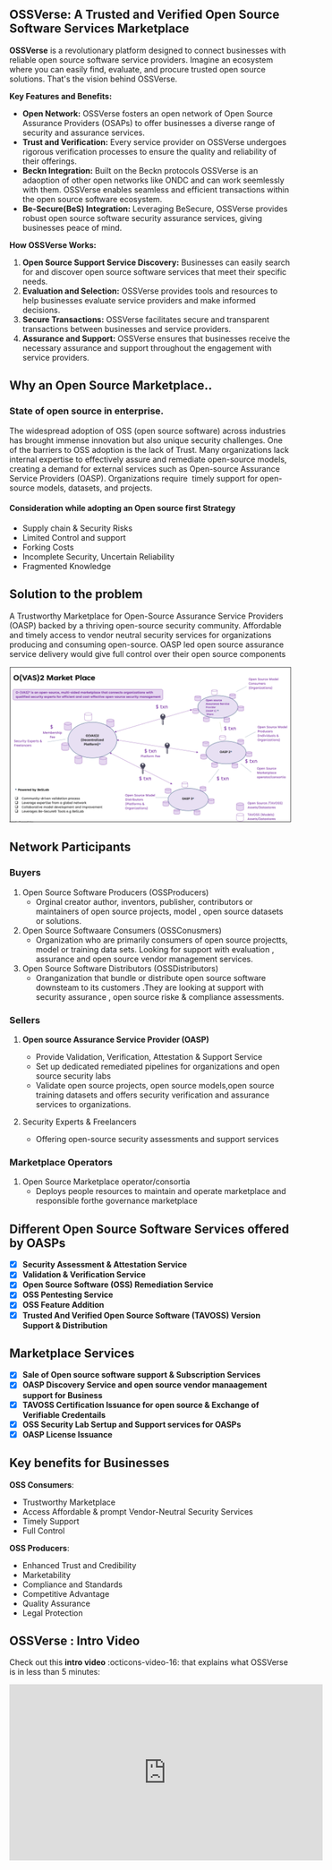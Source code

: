 ## OSSVerse: A Trusted and Verified Open Source Software Services Marketplace

**OSSVerse** is a revolutionary platform designed to connect businesses with reliable open source software service providers. Imagine an ecosystem where you can easily find, evaluate, and procure trusted open source solutions. That's the vision behind OSSVerse.

**Key Features and Benefits:**

* **Open Network:** OSSVerse fosters an open network of Open Source Assurance Providers (OSAPs) to offer businesses a diverse range of security and assurance services.
* **Trust and Verification:** Every service provider on OSSVerse undergoes rigorous verification processes to ensure the quality and reliability of their offerings.
* **Beckn Integration:** Built on the Beckn protocols OSSVerse is an adaoption of other open networks like ONDC and can work seemlessly with them. OSSVerse enables seamless and efficient transactions within the open source software ecosystem.
* **Be-Secure(BeS) Integration:** Leveraging BeSecure, OSSVerse provides robust open source software security assurance services, giving businesses peace of mind.

**How OSSVerse Works:**

1. **Open Source Support Service Discovery:** Businesses can easily search for and discover open source software services that meet their specific needs.
2. **Evaluation and Selection:** OSSVerse provides tools and resources to help businesses evaluate service providers and make informed decisions.
3. **Secure Transactions:** OSSVerse facilitates secure and transparent transactions between businesses and service providers.
4. **Assurance and Support:** OSSVerse ensures that businesses receive the necessary assurance and support throughout the engagement with service providers.


## Why an Open Source Marketplace..

### State of open source in enterprise.

The widespread adoption of OSS (open source software) across industries has brought immense innovation but also unique security challenges. 
One of the barriers to OSS adoption is the lack of Trust.
Many organizations lack internal expertise to effectively assure and remediate open-source models, creating a demand for external services such as Open-source Assurance Service Providers (OASP).
Organizations require  timely support for open-source models, datasets, and projects. 

#### Consideration while adopting an Open source first Strategy
- Supply chain & Security Risks​
- Limited Control and support​
- Forking Costs​
- Incomplete Security​, Uncertain Reliability​
- Fragmented Knowledge​

## Solution to the problem
A Trustworthy Marketplace for Open-Source Assurance Service Providers (OASP) backed by a thriving open-source security community. Affordable and timely access to vendor neutral security services for organizations producing and consuming open-source. OASP led open source assurance service delivery would give full control over their  open source components

![Marketplace](/docs/assets/images/diagrams/marketplace.png)


## Network Participants

### Buyers 
1. Open Source Software Producers (OSSProducers)
    - Orginal creator author, inventors, publisher, contributors or maintainers  of open source projects, model , open source datasets or solutions.
2. Open Source Softwaare Consumers (OSSConusmers)
    - Organization who are primarily consumers of open source projectts, model or training data sets. Looking for support with evaluation , assurance and open source vendor management services. 
3. Open Source Software Distributors (OSSDistributors)
    - Oranganization that bundle or distribute open source software downsteam to its customers .They are looking at support with security assurance , open source riske & compliance assessments. 

### Sellers
1. **Open source Assurance Service Provider (OASP)**
    - Provide Validation, Verification, Attestation & Support Service
    - Set up dedicated remediated pipelines for organizations and open source security labs
    - Validate open source projects, open source models,open source training datasets and offers security verification and assurance services to organizations.

2. Security Experts & Freelancers
    - Offering open-source security assessments and support services

### Marketplace Operators
1. Open Source Marketplace operator/consortia
    - Deploys people resources to maintain and operate marketplace and responsible forthe governance marketplace

## Different Open Source Software Services offered by OASPs
- [x] **Security Assessment & Attestation Service**
- [x] **Validation & Verification Service**
- [x] **Open Source Software (OSS) Remediation Service**
- [x] **OSS Pentesting Service**
- [x] **OSS Feature Addition**
- [X] **Trusted And Verified Open Source Software (TAVOSS) Version Support & Distribution**

##  Marketplace Services
- [x] **Sale of Open source software support & Subscription Services** 
- [x] **OASP Discovery Service and open source vendor manaagement support for Business**
- [x] **TAVOSS Certification Issuance for open source & Exchange of Verifiable Credentails**
- [x] **OSS Security Lab Sertup and Support services for OASPs**
- [x] **OASP License Issuance**
      
## Key benefits for Businesses

**OSS Consumers**:
- Trustworthy Marketplace
- Access Affordable & prompt Vendor-Neutral Security Services
- Timely Support
- Full Control

**OSS Producers**:
- Enhanced Trust and Credibility
- Marketability
- Compliance and Standards
- Competitive Advantage
- Quality Assurance
- Legal Protection


## OSSVerse : Intro Video
Check out this **intro video** :octicons-video-16: that explains what OSSVerse is in less than 5 minutes:
<iframe width="560" height="315" src="https://www.youtube.com/embed/EJJA6HYF-0I?si=iY551oTZbmJCIbrH%22" title="OSSVerse Intro Video" frameborder="0" allow="accelerometer; autoplay; clipboard-write; encrypted-media; gyroscope; picture-in-picture" allowfullscreen></iframe>

